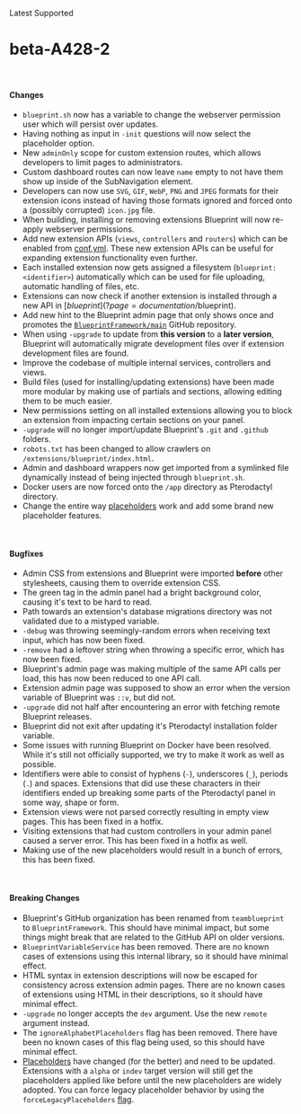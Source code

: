 <span class="badge bg-success-subtle border border-success-subtle text-success-emphasis rounded-pill"><i class="bi bi-check-lg"></i> Latest</span>
<span class="badge bg-primary-subtle border border-primary-subtle text-primary-emphasis rounded-pill"><i class="bi bi-hash"></i> Supported</span>
# beta-A428-2
<br/>

#### Changes
- `blueprint.sh` now has a variable to change the webserver permission user which will persist over updates.
- Having nothing as input in `-init` questions will now select the placeholder option.
- New `adminOnly` scope for custom extension routes, which allows developers to limit pages to administrators.
- Custom dashboard routes can now leave `name` empty to not have them show up inside of the SubNavigation element.
- Developers can now use `SVG`, `GIF`, `WebP`, `PNG` and `JPEG` formats for their extension icons instead of having those formats ignored and forced onto a (possibly corrupted) `icon.jpg` file.
- When building, installing or removing extensions Blueprint will now re-apply webserver permissions.
- Add new extension APIs (`views`, `controllers` and `routers`) which can be enabled from [conf.yml](?page=documentation/confyml). These new extension APIs can be useful for expanding extension functionality even further.
- Each installed extension now gets assigned a filesystem (`blueprint:<identifier>`) automatically which can be used for file uploading, automatic handling of files, etc.
- Extensions can now check if another extension is installed through a new API in [$blueprint](?page=documentation/$blueprint).
- Add new hint to the Blueprint admin page that only shows once and promotes the [`BlueprintFramework/main`](https://github.com/BlueprintFramework/main) GitHub repository.
- When using `-upgrade` to update from **this version** to a **later version**, Blueprint will automatically migrate development files over if extension development files are found.
- Improve the codebase of multiple internal services, controllers and views.
- Build files (used for installing/updating extensions) have been made more modular by making use of partials and sections, allowing editing them to be much easier.
- New permissions setting on all installed extensions allowing you to block an extension from impacting certain sections on your panel.
- `-upgrade` will no longer import/update Blueprint's `.git` and `.github` folders.
- `robots.txt` has been changed to allow crawlers on `/extensions/blueprint/index.html`.
- Admin and dashboard wrappers now get imported from a symlinked file dynamically instead of being injected through `blueprint.sh`.
- Docker users are now forced onto the `/app` directory as Pterodactyl directory.
- Change the entire way [placeholders](?page=documentation/placeholders) work and add some brand new placeholder features.

<br/>

#### Bugfixes
- Admin CSS from extensions and Blueprint were imported __before__ other stylesheets, causing them to override extension CSS.
- The green tag in the admin panel had a bright background color, causing it's text to be hard to read.
- Path towards an extension's database migrations directory was not validated due to a mistyped variable.
- `-debug` was throwing seemingly-random errors when receiving text input, which has now been fixed.
- `-remove` had a leftover string when throwing a specific error, which has now been fixed.
- Blueprint's admin page was making multiple of the same API calls per load, this has now been reduced to one API call.
- Extension admin page was supposed to show an error when the version variable of Blueprint was `::v`, but did not.
- `-upgrade` did not half after encountering an error with fetching remote Blueprint releases.
- Blueprint did not exit after updating it's Pterodactyl installation folder variable.
- Some issues with running Blueprint on Docker have been resolved. While it's still not officially supported, we try to make it work as well as possible.
- Identifiers were able to consist of hyphens (`-`), underscores (`_`), periods (`.`) and spaces. Extensions that did use these characters in their identifiers ended up breaking some parts of the Pterodactyl panel in some way, shape or form.
- <tag type="hotfix"></tag> Extension views were not parsed correctly resulting in empty view pages. This has been fixed in a hotfix.
- <tag type="hotfix"></tag> Visiting extensions that had custom controllers in your admin panel caused a server error. This has been fixed in a hotfix as well.
- <tag type="hotfix"></tag> Making use of the new placeholders would result in a bunch of errors, this has been fixed.

<br/>

#### Breaking Changes
- Blueprint's GitHub organization has been renamed from `teamblueprint` to `BlueprintFramework`. This should have minimal impact, but some things might break that are related to the GitHub API on older versions.
- `BlueprintVariableService` has been removed. There are no known cases of extensions using this internal library, so it should have minimal effect.
- HTML syntax in extension descriptions will now be escaped for consistency across extension admin pages. There are no known cases of extensions using HTML in their descriptions, so it should have minimal effect.
- `-upgrade` no longer accepts the `dev` argument. Use the new `remote` argument instead.
- The `ignoreAlphabetPlaceholders` flag has been removed. There have been no known cases of this flag being used, so this should have minimal effect.
- [Placeholders](?page=documentation/placeholders) have changed (for the better) and need to be updated. Extensions with a `alpha` or `indev` target version will still get the placeholders applied like before until the new placeholders are widely adopted. You can force legacy placeholder behavior by using the `forceLegacyPlaceholders` [flag](?page=documentation/flags).